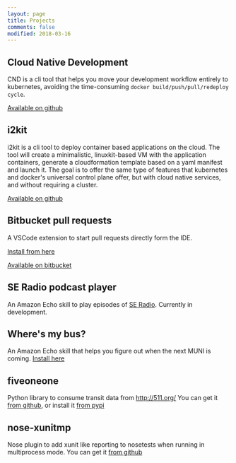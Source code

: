 ```yaml
---
layout: page
title: Projects
comments: false
modified: 2018-03-16
---
```


## Cloud Native Development
CND is a cli tool that helps you move your development workflow entirely to kubernetes, avoiding the time-consuming `docker build/push/pull/redeploy cycle`. 

[Available on github](https://github.com/okteto/cnd)

## i2kit

i2kit is a cli tool to deploy container based applications on the cloud. The tool will create a minimalistic, linuxkit-based VM with the application containers, generate a cloudformation template based on a yaml manifest and launch it. The goal is to offer the same type of features that kubernetes and docker's universal control plane offer, but with cloud native services, and without requiring a cluster.

[Available on github](https://github.com/pchico83/i2kit)

## Bitbucket pull requests
A VSCode extension to start pull requests directly form the IDE.

[Install from here](https://marketplace.visualstudio.com/items?itemName=RamiroBerrelleza.bitbucket-pull-requests)

[Available on bitbucket](https://bitbucket.org/rberrelleza/bitbucket-pull-requests)

## SE Radio podcast player

An Amazon Echo skill to play episodes of [SE Radio](http://www.se-radio.net).
Currently in development.


## Where's my bus?

An Amazon Echo skill that helps you figure out when the next MUNI is coming.
[Install here](http://alexa.amazon.com/spa/index.html#skills/dp/B06WD8FQL1/?ref=skill_dsk_skb_sr_0)

## fiveoneone

Python library to consume transit data from http://511.org/
You can get it [from github](https://github.com/rberrelleza/511-transit), or install it [from pypi](https://pypi.python.org/pypi/fiveoneone)

## nose-xunitmp

Nose plugin to add xunit like reporting to nosetests when running in multiprocess mode.
You can get it [from github](https://github.com/rberrelleza/nose-xunitmp)
